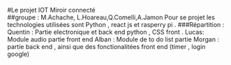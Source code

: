 #Le projet IOT Miroir connecté  
##groupe : M.Achache, L.Hoareau,Q.Comelli,A.Jamon
Pour se projet les technologies utilisées sont Python , react js et rasperry pi .
###Répartition : 
Quentin : Partie electronique  et back end python , CSS front .
Lucas: Module audio partie front end 
Alban : Module de to do list partie 
Morgan :  partie back end , ainsi que des fonctionalitées  front end  (timer , login google)





